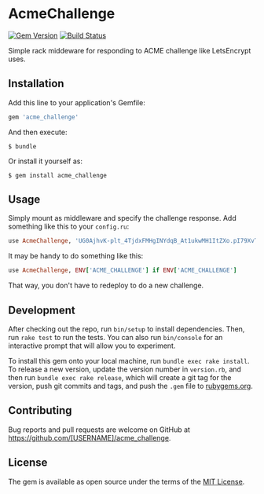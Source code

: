 # AcmeChallenge

[![Gem Version](https://img.shields.io/gem/v/acme_challenge.svg)](http://rubygems.org/gems/acme_challenge)
[![Build Status](https://img.shields.io/travis/soffes/acme_challenge/master.svg)](https://travis-ci.org/soffes/acme_challenge)

Simple rack middeware for responding to ACME challenge like LetsEncrypt uses.


## Installation

Add this line to your application's Gemfile:

```ruby
gem 'acme_challenge'
```

And then execute:

    $ bundle

Or install it yourself as:

    $ gem install acme_challenge


## Usage

Simply mount as middleware and specify the challenge response. Add something like this to your `config.ru`:

```ruby
use AcmeChallenge, 'UG0AjhvK-plt_4TjdxFMHgINYdqB_At1ukwMH1ItZXo.pI79XvTWAEyw1GO5BJYjxGs5KZrrSDSum9i5JZqeYsQ'
```

It may be handy to do something like this:

```ruby
use AcmeChallenge, ENV['ACME_CHALLENGE'] if ENV['ACME_CHALLENGE']
```

That way, you don't have to redeploy to do a new challenge.


## Development

After checking out the repo, run `bin/setup` to install dependencies. Then, run `rake test` to run the tests. You can also run `bin/console` for an interactive prompt that will allow you to experiment.

To install this gem onto your local machine, run `bundle exec rake install`. To release a new version, update the version number in `version.rb`, and then run `bundle exec rake release`, which will create a git tag for the version, push git commits and tags, and push the `.gem` file to [rubygems.org](https://rubygems.org).

## Contributing

Bug reports and pull requests are welcome on GitHub at https://github.com/[USERNAME]/acme_challenge.


## License

The gem is available as open source under the terms of the [MIT License](http://opensource.org/licenses/MIT).
